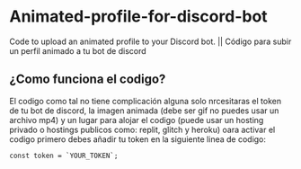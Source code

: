 # Animated-profile-for-discord-bot
Code to upload an animated profile to your Discord bot. || Código para subir un perfil animado a tu bot de discord

## ¿Como funciona el codigo?
El codigo como tal no tiene complicación alguna solo nrcesitaras el token de tu bot de discord, la imagen animada (debe ser gif no puedes usar un archivo mp4) y un lugar para alojar el codigo (puede usar un hosting privado o hostings publicos como: replit, glitch y heroku) oara activar el codigo primero debes añadir tu token en la siguiente linea de codigo:

```const token = `YOUR_TOKEN`;```
